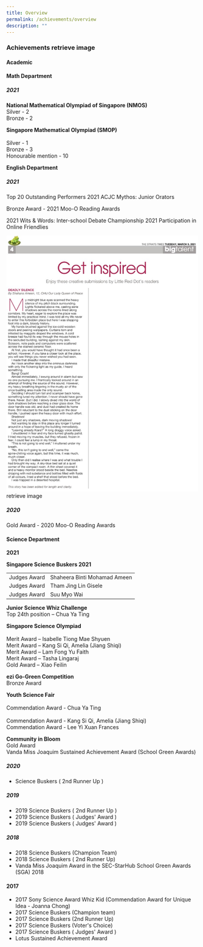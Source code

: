 ```yaml
---
title: Overview
permalink: /achievements/overview
description: ""
---
```

### Achievements retrieve image

#### Academic

#### Math Department
##### 2021

**National Mathematical Olympiad of Singapore (NMOS)**  <br>
Silver - 2 <br>
Bronze - 2

  

**Singapore Mathematical Olympiad (SMOP)**  
<br> Silver - 1 
<br> Bronze - 3
 <br> Honourable mention - 10

**English Department**

##### 2021

Top 20 Outstanding Performers 2021 ACJC Mythos: Junior Orators  

  

Bronze Award - 2021 Moo-O Reading Awards

  

2021 Wits & Words: Inter-school Debate Championship 2021 Participation in Online Friendlies  
  

![](/images/Shahana%209%20March.png) retrieve image

##### 2020

Gold Award - 2020 Moo-O Reading Awards  


#### Science Department

**2021**

**Singapore Science Buskers 2021**

|  	|  	|
|---	|---	|
| Judges Award 	| Shaheera Binti Mohamad Ameen 	|
| Judges Award 	| Tham Jing Lin Gisele 	|
| Judges Award 	| Suu Myo Wai 	|

**Junior Science Whiz Challenge**
<br> Top 24th position – Chua Ya Ting

**Singapore Science Olympiad**  
<br> Merit Award – Isabelle Tiong Mae Shyuen
<br> Merit Award – Kang Si Qi, Amelia (Jiang Shiqi)
<br> Merit Award – Lam Fong Yu Faith
<br> Merit Award – Tasha Lingaraj
<br> Gold Award – Xiao Feilin  

**ezi Go-Green Competition** 
<br> Bronze Award  

**Youth Science Fair**  
<br> Commendation Award - Chua Ya Ting  
<br> Commendation Award - Kang Si Qi, Amelia (Jiang Shiqi)
<br> Commendation Award - Lee Yi Xuan Frances

  

**Community in Bloom**
<br> Gold Award
<br> Vanda Miss Joaquim Sustained Achievement Award (School Green Awards)

##### 2020

*   Science Buskers ( 2nd Runner Up ) 

##### 2019

*   2019 Science Buskers ( 2nd Runner Up ) 
*   2019 Science Buskers ( Judges' Award )
*   2019 Science Buskers ( Judges' Award )

##### 2018  

*   2018 Science Buskers (Champion Team) 
*   2018 Science Buskers ( 2nd Runner Up)
*   Vanda Miss Joaquim Award in the SEC-StarHub School Green Awards (SGA) 2018  
 

#### 2017

*   2017 Sony Science Award Whiz Kid (Commendation Award for Unique Idea - Joanna Chong)
*   2017 Science Buskers (Champion team)
*   2017 Science Buskers (2nd Runner Up)
*   2017 Science Buskers (Voter's Choice)
*   2017 Science Buskers ( Judges' Award )
*   Lotus Sustained Achievement Award